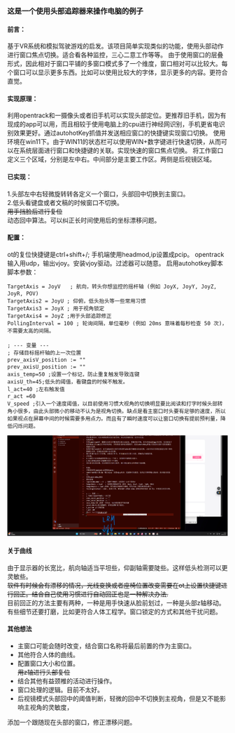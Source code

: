 ### 这是一个使用头部追踪器来操作电脑的例子
#### 前言：
基于VR系统和模拟驾驶游戏的启发。该项目简单实现类似的功能，使用头部动作进行窗口焦点切换。适合看各种监控，三心二意工作等等。
由于使用窗口的层叠形式，因此相对于窗口平铺的多窗口模式多了一个维度，窗口相对可以比较大。每个窗口可以显示更多东西。比如可以使用比较大的字体，显示更多的内容。更符合直觉。
#### 实现原理：
利用opentrack和一摄像头或者旧手机可以实现头部定位。更推荐旧手机，因为有现成的app可以用，而且相较于使用电脑上的cpu进行神经网识别，手机更省电识别效果更好。通过autohotKey抓值并发送相应窗口的快捷键实现窗口切换。
使用环境在win11下。由于WIN11的状态栏可以使用WIN+数字键进行快速切换，从而可以在系统层面进行窗口和快捷键的关联。实现快速的窗口焦点切换。
将工作窗口定义三个区域，分别是左中右。中间部分是主要工作区。两侧是后视镜区域。
#### 已实现：
1.头部左中右轻微旋转转各定义一个窗口，头部回中切换到主窗口。  
2.低头看键盘或者文稿的时候窗口不切换。  
~~用手挡脸后进行复位~~  
动态回中算法。可以纠正长时间使用后的坐标漂移问题。

#### 配置：
ot的复位快捷键是ctrl+shift+/;
手机端使用headmod,ip设置成pcip。
opentrack输入用udp，输出vjoy。安装vjoy驱动。过滤器可以随意。
启用autohotkey脚本
脚本参数：
```JoystickNumber = 2  ; 你的手柄编号 (通是 1)也可能是2
TargetAxis = JoyV   ; 航向，转头你想监控的摇杆轴 (例如 JoyX, JoyY, JoyZ, JoyR, POV)
TargetAxis2 = JoyU ; 仰俯，低头抬头等一些常用习惯
TargetAxis3 = JoyX ; 用于视角锁定   
TargetAxis4 = JoyZ ;用于头部追踪修正
PollingInterval = 100 ; 轮询间隔，单位毫秒 (例如 20ms 意味着每秒检查 50 次)，不需要太高的间隔。

; --- 变量 ---
; 存储目标摇杆轴的上一次位置
prev_axisV_position := ""
prev_axisU_position := ""
axis_temp=50 ;设置一个标记，防止重复触发导致连键
axisU_th=45;低头的阈值，看键盘的时候不触发。
l_act=40 ;左右触发值
r_act =60
V_speed ;引入一个速度阈值，以目前使用习惯大视角的切换明显要比阅读和打字时候头部转角小很多，由此头部微小的移动不认为是视角切换。缺点是看主窗口时头要有足够的速度，所以如果视点在屏幕中间的时候需要多用点力。而且有了瞬时速度可以让窗口切换有提前预判量，降低闪烁问题。
```
![alt text](./img/155353.png)

#### 关于曲线
由于显示器的长宽比，航向轴适当平坦些，仰副轴需要陡些。这样低头检测可以更灵敏些。  
~~软件有时候会有漂移的情况，光线变换或者座椅位置改变需要在ot上设置快捷键进行回正。结合自己使用习惯进行自动回正也是一种解决办法.~~  
目前回正的方法主要有两种，一种是用手快速从脸前划过，一种是头部z轴移动。  
有些细节还要打磨，比如更符合人体工程学。窗口锁定的方式和其他干扰问题。  
#### 其他想法
- 主窗口可能会随时改变，结合窗口名称将最后前置的作为主窗口。  
- 其他符合人体的曲线。  
- 配置窗口大小和位置。  
~~用z轴进行头部复位~~
- 结合其他有益颈椎的活动进行操作。
- 窗口处理的逻辑。目前不太好。
- 后视镜模式头部回中的阈值判断，轻微的回中不切换到主视角，但是又不能影响主视角的灵敏度，

添加一个跟随现在头部的窗口，修正漂移问题。